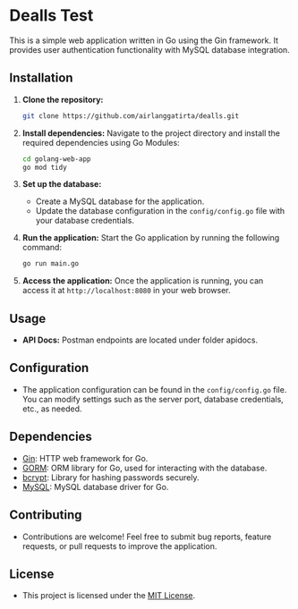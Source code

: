 # Dealls Test

This is a simple web application written in Go using the Gin framework. It provides user authentication functionality with MySQL database integration.

## Installation

1. **Clone the repository:**
   ```bash
   git clone https://github.com/airlanggatirta/dealls.git
   ```

2. **Install dependencies:**
   Navigate to the project directory and install the required dependencies using Go Modules:
   ```bash
   cd golang-web-app
   go mod tidy
   ```

3. **Set up the database:**
   - Create a MySQL database for the application.
   - Update the database configuration in the `config/config.go` file with your database credentials.

4. **Run the application:**
   Start the Go application by running the following command:
   ```bash
   go run main.go
   ```

5. **Access the application:**
   Once the application is running, you can access it at `http://localhost:8080` in your web browser.

## Usage

- **API Docs:**
  Postman endpoints are located under folder apidocs.

## Configuration

- The application configuration can be found in the `config/config.go` file. You can modify settings such as the server port, database credentials, etc., as needed.


## Dependencies

- [Gin](https://github.com/gin-gonic/gin): HTTP web framework for Go.
- [GORM](https://gorm.io/): ORM library for Go, used for interacting with the database.
- [bcrypt](https://pkg.go.dev/golang.org/x/crypto/bcrypt): Library for hashing passwords securely.
- [MySQL](https://github.com/go-gorm/mysql): MySQL database driver for Go.

## Contributing

- Contributions are welcome! Feel free to submit bug reports, feature requests, or pull requests to improve the application.

## License

- This project is licensed under the [MIT License](LICENSE).
